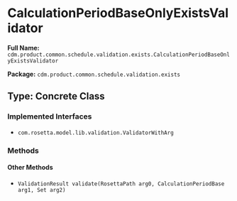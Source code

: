 # CalculationPeriodBaseOnlyExistsValidator

**Full Name:** `cdm.product.common.schedule.validation.exists.CalculationPeriodBaseOnlyExistsValidator`

**Package:** `cdm.product.common.schedule.validation.exists`

## Type: Concrete Class

### Implemented Interfaces

- `com.rosetta.model.lib.validation.ValidatorWithArg`

### Methods

#### Other Methods

- `ValidationResult validate(RosettaPath arg0, CalculationPeriodBase arg1, Set arg2)`

